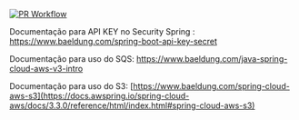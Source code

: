 [![PR Workflow](https://github.com/maxsonferovante/certified-builder-api/actions/workflows/gradle.yml/badge.svg)](https://github.com/maxsonferovante/certified-builder-api/actions/workflows/gradle.yml)



Documentação para API KEY no Security Spring : https://www.baeldung.com/spring-boot-api-key-secret

Documentação para uso do SQS: https://www.baeldung.com/java-spring-cloud-aws-v3-intro

Documentação para uso do S3: [https://www.baeldung.com/spring-cloud-aws-s3](https://docs.awspring.io/spring-cloud-aws/docs/3.3.0/reference/html/index.html#spring-cloud-aws-s3)